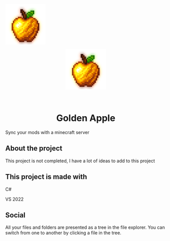 <img align="center" src="images/GoldenApple.png" alt="Golden Apple" style="width: 25%;" />

<p align="center">
  <img src="images/GoldenApple.png" alt="Golden Apple" style="width: 25%;" />
</p>

<br>

# <center style="margin-bottom: 10px;" >Golden Apple</center>


Sync your mods with a minecraft server
## About the project
This project is not completed, I have a lot of ideas to add to this project
## This project is made with
C#

VS 2022
## Social
All your files and folders are presented as a tree in the file explorer. You can switch from one to another by clicking a file in the tree.
